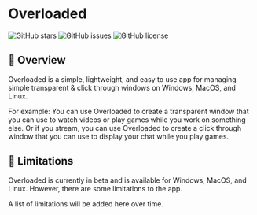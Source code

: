# Overloaded

![GitHub stars](https://img.shields.io/github/stars/devjimmyboy/overloaded?color=fa6470)
![GitHub issues](https://img.shields.io/github/issues/devjimmyboy/overloaded?color=d8b22d)
![GitHub license](https://img.shields.io/github/license/devjimmyboy/overloaded)

## 👀 Overview

Overloaded is a simple, lightweight, and easy to use app for managing simple transparent & click through windows on Windows, MacOS, and Linux.

For example: You can use Overloaded to create a transparent window that you can use to watch videos or play games while you work on something else. Or if you stream, you can use Overloaded to create a click through window that you can use to display your chat while you play games.

## 🥲 Limitations

Overloaded is currently in beta and is available for Windows, MacOS, and Linux. However, there are some limitations to the app.

A list of limitations will be added here over time.
